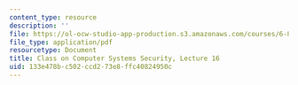 ```yaml
---
content_type: resource
description: ''
file: https://ol-ocw-studio-app-production.s3.amazonaws.com/courses/6-858-computer-systems-security-fall-2014/133e478bc502ccd273e8ffc40824950c_MIT6_858F14_lec16.pdf
file_type: application/pdf
resourcetype: Document
title: Class on Computer Systems Security, Lecture 16
uid: 133e478b-c502-ccd2-73e8-ffc40824950c
---
```

